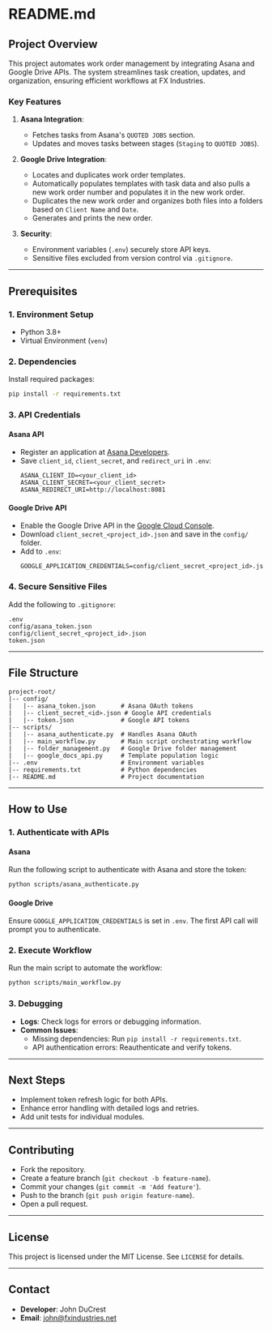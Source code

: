# README.md

## **Project Overview**
This project automates work order management by integrating Asana and Google Drive APIs. The system streamlines task creation, updates, and organization, ensuring efficient workflows at FX Industries.

### **Key Features**
1. **Asana Integration**:
   - Fetches tasks from Asana's `QUOTED JOBS` section.
   - Updates and moves tasks between stages (`Staging` to `QUOTED JOBS`).

2. **Google Drive Integration**:
   - Locates and duplicates work order templates.
   - Automatically populates templates with task data and also pulls a new work order number and populates it in the new work order.
   - Duplicates the new work order and organizes both files into a folders based on `Client Name` and `Date`.
   - Generates and prints the new order.

3. **Security**:
   - Environment variables (`.env`) securely store API keys.
   - Sensitive files excluded from version control via `.gitignore`.

---

## **Prerequisites**
### **1. Environment Setup**
- Python 3.8+
- Virtual Environment (`venv`)

### **2. Dependencies**
Install required packages:
```bash
pip install -r requirements.txt
```

### **3. API Credentials**
#### Asana API
- Register an application at [Asana Developers](https://developers.asana.com/).
- Save `client_id`, `client_secret`, and `redirect_uri` in `.env`:
  ```
  ASANA_CLIENT_ID=<your_client_id>
  ASANA_CLIENT_SECRET=<your_client_secret>
  ASANA_REDIRECT_URI=http://localhost:8081
  ```

#### Google Drive API
- Enable the Google Drive API in the [Google Cloud Console](https://console.cloud.google.com/).
- Download `client_secret_<project_id>.json` and save in the `config/` folder.
- Add to `.env`:
  ```
  GOOGLE_APPLICATION_CREDENTIALS=config/client_secret_<project_id>.json
  ```

### **4. Secure Sensitive Files**
Add the following to `.gitignore`:
```
.env
config/asana_token.json
config/client_secret_<project_id>.json
token.json
```

---

## **File Structure**
```
project-root/
|-- config/
|   |-- asana_token.json       # Asana OAuth tokens
|   |-- client_secret_<id>.json # Google API credentials
|   |-- token.json             # Google API tokens
|-- scripts/
|   |-- asana_authenticate.py  # Handles Asana OAuth
|   |-- main_workflow.py       # Main script orchestrating workflow
|   |-- folder_management.py   # Google Drive folder management
|   |-- google_docs_api.py     # Template population logic
|-- .env                       # Environment variables
|-- requirements.txt           # Python dependencies
|-- README.md                  # Project documentation
```

---

## **How to Use**

### **1. Authenticate with APIs**
#### Asana
Run the following script to authenticate with Asana and store the token:
```bash
python scripts/asana_authenticate.py
```

#### Google Drive
Ensure `GOOGLE_APPLICATION_CREDENTIALS` is set in `.env`. The first API call will prompt you to authenticate.

### **2. Execute Workflow**
Run the main script to automate the workflow:
```bash
python scripts/main_workflow.py
```

### **3. Debugging**
- **Logs**: Check logs for errors or debugging information.
- **Common Issues**:
  - Missing dependencies: Run `pip install -r requirements.txt`.
  - API authentication errors: Reauthenticate and verify tokens.

---

## **Next Steps**
- Implement token refresh logic for both APIs.
- Enhance error handling with detailed logs and retries.
- Add unit tests for individual modules.

---

## **Contributing**
- Fork the repository.
- Create a feature branch (`git checkout -b feature-name`).
- Commit your changes (`git commit -m 'Add feature'`).
- Push to the branch (`git push origin feature-name`).
- Open a pull request.

---

## **License**
This project is licensed under the MIT License. See `LICENSE` for details.

---

## **Contact**
- **Developer**: John DuCrest
- **Email**: john@fxindustries.net
